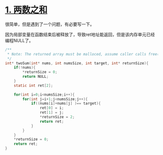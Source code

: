 # [1. 两数之和](https://leetcode.cn/problems/two-sum/)

很简单，但是遇到了一个问题，有必要写一下。

因为局部变量在函数结束后被释放了，导致ret地址能返回，但是该内存单元已经编程NULL了。

```c
/**
 * Note: The returned array must be malloced, assume caller calls free().
 */
int* twoSum(int* nums, int numsSize, int target, int* returnSize){
    if(!nums){
        *returnSize = 0;
        return NULL;
    }
    static int ret[2];
    
    for(int i=0;i<numsSize;i++){
        for(int j=i+1;j<numsSize;j++){
            if((nums[i]+nums[j] )== target){
                ret[0] = i;
                ret[1] = j;
                *returnSize = 2;
                return ret;
            }
        }
    }
    *returnSize = 0;
    return ret;
}
```





